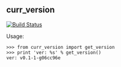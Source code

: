 curr_version
-------------------------

[![Build Status](https://travis-ci.org/m4rx9/curr_version.svg?branch=master)](https://travis-ci.org/m4rx9/curr_version)

Usage:

	>>> from curr_version import get_version
	>>> print 'ver: %s' % get_version()
	ver: v0.1-1-g06cc96e
